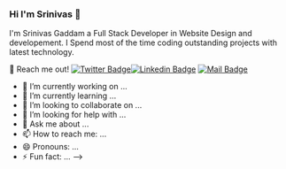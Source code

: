 ### Hi I'm Srinivas 👋

I'm Srinivas Gaddam a Full Stack Developer in Website Design and developement. I Spend most of the time coding outstanding projects with latest technology.

🔭  Reach me out!
[![Twitter Badge](https://img.shields.io/badge/-@s_geddam-1ca0f1?style=flat&labelColor=1ca0f1&logo=twitter&logoColor=white&link=https://twitter.com/Ipenywis)](https://twitter.com/s_geddam)[![Linkedin Badge](https://img.shields.io/badge/-SrinivasGaddam-0e76a8?style=flat&labelColor=0e76a8&logo=linkedin&logoColor=white)](https://www.linkedin.com/in/purnagaddam93/) [![Mail Badge](https://img.shields.io/badge/-srinivasgaddam423-c0392b?style=flat&labelColor=c0392b&logo=gmail&logoColor=white)](mailto:srinivasgaddam423@gmail.com)

- 🔭 I’m currently working on ...
- 🌱 I’m currently learning ...
- 👯 I’m looking to collaborate on ...
- 🤔 I’m looking for help with ...
- 💬 Ask me about ...
- 📫 How to reach me: ...
- 😄 Pronouns: ...
- ⚡ Fun fact: ...
-->
